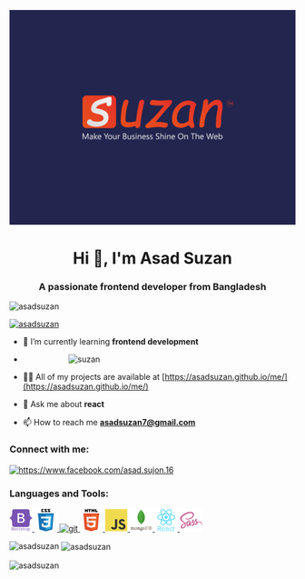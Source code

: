 [![MasterHead](suzan-Logo-slgn.jpg)](https://asadsuzan.github.io/me/)
<h1 align="center">Hi 👋, I'm Asad Suzan</h1>
<h3 align="center">A passionate frontend developer from Bangladesh</h3>

<p align="left"> <img src="https://komarev.com/ghpvc/?username=asadsuzan&label=Profile%20views&color=0e75b6&style=flat" alt="asadsuzan" /> </p>

<p align="left"> <a href="https://github.com/ryo-ma/github-profile-trophy"><img src="https://github-profile-trophy.vercel.app/?username=asadsuzan" alt="asadsuzan" /></a> </p>

- 🌱 I’m currently learning **frontend development**
- <img align="right" alt="suzan" width="400px" src= "https://c.tenor.com/iYDmNcpFHeIAAAAM/blood-anime.gif">

- 👨‍💻 All of my projects are available at [https://asadsuzan.github.io/me/](https://asadsuzan.github.io/me/)

- 💬 Ask me about **react**

- 📫 How to reach me **asadsuzan7@gmail.com**

<h3 align="left">Connect with me:</h3>
<p align="left">
<a href="https://fb.com/https://www.facebook.com/asad.sujon.16" target="blank"><img align="center" src="https://raw.githubusercontent.com/rahuldkjain/github-profile-readme-generator/master/src/images/icons/Social/facebook.svg" alt="https://www.facebook.com/asad.sujon.16" height="30" width="40" /></a>
</p>

<h3 align="left">Languages and Tools:</h3>
<p align="left"> <a href="https://getbootstrap.com" target="_blank" rel="noreferrer"> <img src="https://raw.githubusercontent.com/devicons/devicon/master/icons/bootstrap/bootstrap-plain-wordmark.svg" alt="bootstrap" width="40" height="40"/> </a> <a href="https://www.w3schools.com/css/" target="_blank" rel="noreferrer"> <img src="https://raw.githubusercontent.com/devicons/devicon/master/icons/css3/css3-original-wordmark.svg" alt="css3" width="40" height="40"/> </a> <a href="https://git-scm.com/" target="_blank" rel="noreferrer"> <img src="https://www.vectorlogo.zone/logos/git-scm/git-scm-icon.svg" alt="git" width="40" height="40"/> </a> <a href="https://www.w3.org/html/" target="_blank" rel="noreferrer"> <img src="https://raw.githubusercontent.com/devicons/devicon/master/icons/html5/html5-original-wordmark.svg" alt="html5" width="40" height="40"/> </a> <a href="https://developer.mozilla.org/en-US/docs/Web/JavaScript" target="_blank" rel="noreferrer"> <img src="https://raw.githubusercontent.com/devicons/devicon/master/icons/javascript/javascript-original.svg" alt="javascript" width="40" height="40"/> </a> <a href="https://www.mongodb.com/" target="_blank" rel="noreferrer"> <img src="https://raw.githubusercontent.com/devicons/devicon/master/icons/mongodb/mongodb-original-wordmark.svg" alt="mongodb" width="40" height="40"/> </a> <a href="https://reactjs.org/" target="_blank" rel="noreferrer"> <img src="https://raw.githubusercontent.com/devicons/devicon/master/icons/react/react-original-wordmark.svg" alt="react" width="40" height="40"/> </a> <a href="https://sass-lang.com" target="_blank" rel="noreferrer"> <img src="https://raw.githubusercontent.com/devicons/devicon/master/icons/sass/sass-original.svg" alt="sass" width="40" height="40"/> </a> </p>

<p><img align="left" src="https://github-readme-stats.vercel.app/api/top-langs?username=asadsuzan&show_icons=true&locale=en&layout=compact" alt="asadsuzan" /></p>

<p>&nbsp;<img align="center" src="https://github-readme-stats.vercel.app/api?username=asadsuzan&show_icons=true&locale=en" alt="asadsuzan" /></p>

<p><img align="center" src="https://github-readme-streak-stats.herokuapp.com/?user=asadsuzan&" alt="asadsuzan" /></p>
